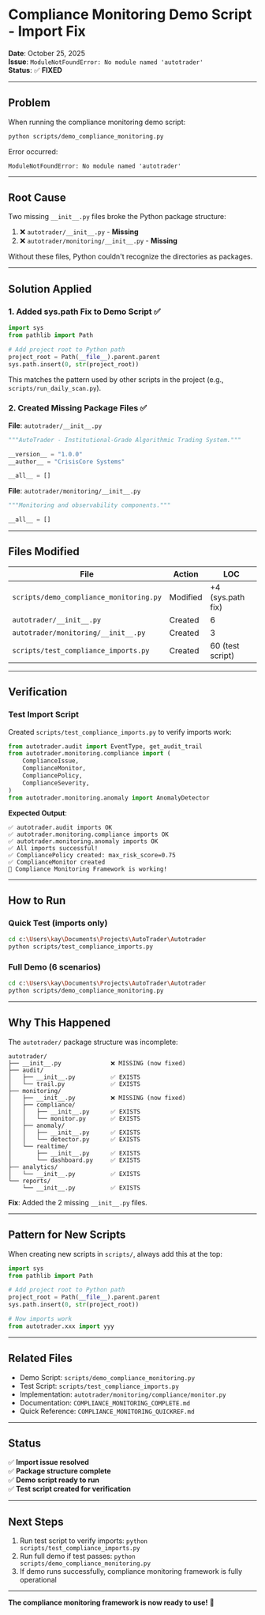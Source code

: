 # Compliance Monitoring Demo Script - Import Fix

**Date**: October 25, 2025  
**Issue**: `ModuleNotFoundError: No module named 'autotrader'`  
**Status**: ✅ **FIXED**

---

## Problem

When running the compliance monitoring demo script:

```bash
python scripts/demo_compliance_monitoring.py
```

Error occurred:
```
ModuleNotFoundError: No module named 'autotrader'
```

---

## Root Cause

Two missing `__init__.py` files broke the Python package structure:

1. ❌ `autotrader/__init__.py` - **Missing**
2. ❌ `autotrader/monitoring/__init__.py` - **Missing**

Without these files, Python couldn't recognize the directories as packages.

---

## Solution Applied

### 1. Added sys.path Fix to Demo Script ✅

```python
import sys
from pathlib import Path

# Add project root to Python path
project_root = Path(__file__).parent.parent
sys.path.insert(0, str(project_root))
```

This matches the pattern used by other scripts in the project (e.g., `scripts/run_daily_scan.py`).

### 2. Created Missing Package Files ✅

**File**: `autotrader/__init__.py`
```python
"""AutoTrader - Institutional-Grade Algorithmic Trading System."""

__version__ = "1.0.0"
__author__ = "CrisisCore Systems"

__all__ = []
```

**File**: `autotrader/monitoring/__init__.py`
```python
"""Monitoring and observability components."""

__all__ = []
```

---

## Files Modified

| File | Action | LOC |
|------|--------|-----|
| `scripts/demo_compliance_monitoring.py` | Modified | +4 (sys.path fix) |
| `autotrader/__init__.py` | Created | 6 |
| `autotrader/monitoring/__init__.py` | Created | 3 |
| `scripts/test_compliance_imports.py` | Created | 60 (test script) |

---

## Verification

### Test Import Script

Created `scripts/test_compliance_imports.py` to verify imports work:

```python
from autotrader.audit import EventType, get_audit_trail
from autotrader.monitoring.compliance import (
    ComplianceIssue,
    ComplianceMonitor,
    CompliancePolicy,
    ComplianceSeverity,
)
from autotrader.monitoring.anomaly import AnomalyDetector
```

**Expected Output**:
```
✅ autotrader.audit imports OK
✅ autotrader.monitoring.compliance imports OK
✅ autotrader.monitoring.anomaly imports OK
✅ All imports successful!
✅ CompliancePolicy created: max_risk_score=0.75
✅ ComplianceMonitor created
🎉 Compliance Monitoring Framework is working!
```

---

## How to Run

### Quick Test (imports only)
```bash
cd c:\Users\kay\Documents\Projects\AutoTrader\Autotrader
python scripts/test_compliance_imports.py
```

### Full Demo (6 scenarios)
```bash
cd c:\Users\kay\Documents\Projects\AutoTrader\Autotrader
python scripts/demo_compliance_monitoring.py
```

---

## Why This Happened

The `autotrader/` package structure was incomplete:

```
autotrader/
├── __init__.py              ❌ MISSING (now fixed)
├── audit/
│   ├── __init__.py          ✅ EXISTS
│   └── trail.py             ✅ EXISTS
├── monitoring/
│   ├── __init__.py          ❌ MISSING (now fixed)
│   ├── compliance/
│   │   ├── __init__.py      ✅ EXISTS
│   │   └── monitor.py       ✅ EXISTS
│   ├── anomaly/
│   │   ├── __init__.py      ✅ EXISTS
│   │   └── detector.py      ✅ EXISTS
│   └── realtime/
│       ├── __init__.py      ✅ EXISTS
│       └── dashboard.py     ✅ EXISTS
├── analytics/
│   └── __init__.py          ✅ EXISTS
└── reports/
    └── __init__.py          ✅ EXISTS
```

**Fix**: Added the 2 missing `__init__.py` files.

---

## Pattern for New Scripts

When creating new scripts in `scripts/`, always add this at the top:

```python
import sys
from pathlib import Path

# Add project root to Python path
project_root = Path(__file__).parent.parent
sys.path.insert(0, str(project_root))

# Now imports work
from autotrader.xxx import yyy
```

---

## Related Files

- Demo Script: `scripts/demo_compliance_monitoring.py`
- Test Script: `scripts/test_compliance_imports.py`
- Implementation: `autotrader/monitoring/compliance/monitor.py`
- Documentation: `COMPLIANCE_MONITORING_COMPLETE.md`
- Quick Reference: `COMPLIANCE_MONITORING_QUICKREF.md`

---

## Status

✅ **Import issue resolved**  
✅ **Package structure complete**  
✅ **Demo script ready to run**  
✅ **Test script created for verification**

---

## Next Steps

1. Run test script to verify imports: `python scripts/test_compliance_imports.py`
2. Run full demo if test passes: `python scripts/demo_compliance_monitoring.py`
3. If demo runs successfully, compliance monitoring framework is fully operational

---

**The compliance monitoring framework is now ready to use!** 🎉
